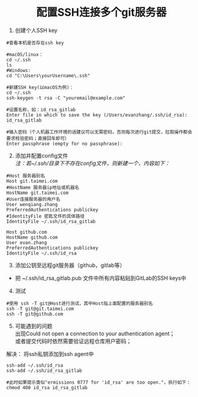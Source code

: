 # <center>配置SSH连接多个git服务器</center>  

1. 创建个人SSH key  
```shell
#查看本机是否存在ssh key

#macOS/linux：
cd ~/.ssh
ls
#Windows:
cd "C:\Users\yourUsername\.ssh"

#新建SSH key(以macOS为例)：  
cd ~/.ssh       
ssh-keygen -t rsa -C "youremail@example.com"

#设置名称，如：id_rsa_gitlab 
Enter file in which to save the key (/Users/evanzhang/.ssh/id_rsa): id_rsa_gitlab

#输入密码（个人机器工作环境的话建议可以无需密码，否则每次进行git提交，拉取操作都会要求校验密码；直接回车即可）
Enter passphrase (empty for no passphrase):
```

2. 添加并配置config文件   
*注：若~/.ssh/目录下不存在config文件，则新建一个，内容如下：*   
```shell
#Host 服务器别名
Host git.taimei.com
#HostName 服务器ip地址或机器名
HostName git.taimei.com
#User连接服务器的用户名
User wenqiang.zhang
PreferredAuthentications publickey
#IdentityFile 密匙文件的具体路径
IdentityFile ~/.ssh/id_rsa_gitlab

Host github.com
HostName github.com
User evan.zhang
PreferredAuthentications publickey
IdentityFile ~/.ssh/id_rsa
```

3. 添加公钥至远程git服务器（github，gitlab等）  
* 把 ~/.ssh/id_rsa_gitlab.pub 文件中所有内容粘贴到GitLab的SSH keys中  

4. 测试
```shell
#使用 ssh -T git@Host进行测试，其中Host指上面配置的服务器别名
ssh -T git@git.taimei.com
ssh -T git@github.com
```

5. 可能遇到的问题   
出现Could not open a connection to your authentication agent；     
或者提交代码时依然需要验证远程仓库用户密码；

解决：
将ssh私钥添加到ssh agent中
```shell
ssh-add ~/.ssh/id_rsa
ssh-add ~/.ssh/id_rsa_gitlab

#此时如果提示类似"ermissions 0777 for 'id_rsa' are too open."，执行如下：
chmod 400 id_rsa id_rsa_gitlab
```
